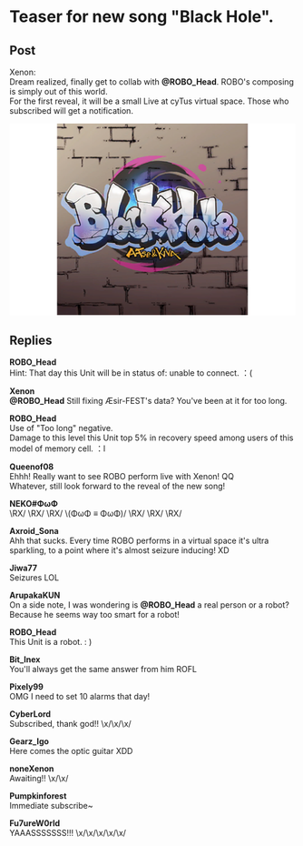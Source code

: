 # Teaser for new song "Black Hole".
## Post
Xenon:<br>
Dream realized, finally get to collab with **@ROBO\_Head**. ROBO's composing is simply out of this world. <br>
For the first reveal, it will be a small Live at cyTus virtual space. Those who subscribed will get a notification. 

![x1001.png](./attachments/x1001.png)
## Replies
**ROBO_Head**<br>
Hint: That day this Unit will be in status of: unable to connect. ：(

**Xenon**<br>
**@ROBO\_Head** Still fixing Æsir-FEST's data? You've been at it for too long. 

**ROBO_Head**<br>
Use of "Too long" negative. <br>
Damage to this level this Unit top 5% in recovery speed among users of this model of memory cell. ：l

**Queenof08**<br>
Ehhh! Really want to see ROBO perform live with Xenon! QQ<br>
Whatever, still look forward to the reveal of the new song!

**NEKO#ΦωΦ**<br>
\\RX/ \\RX/ \\RX/ \\(ΦωΦ ≡ ΦωΦ)/ \\RX/ \\RX/ \\RX/

**Axroid_Sona**<br>
Ahh that sucks. Every time ROBO performs in a virtual space it's ultra sparkling, to a point where it's almost seizure inducing! XD

**Jiwa77**<br>
Seizures LOL

**ArupakaKUN**<br>
On a side note, I was wondering is **@ROBO\_Head** a real person or a robot? Because he seems way too smart for a robot!

**ROBO_Head**<br>
This Unit is a robot. : )

**Bit_Inex**<br>
You'll always get the same answer from him ROFL

**Pixely99**<br>
OMG I need to set 10 alarms that day!

**CyberLord**<br>
Subscribed, thank god!! \\x/\\x/\\x/

**Gearz_Igo**<br>
Here comes the optic guitar XDD

**noneXenon**<br>
Awaiting!! \\x/\\x/

**Pumpkinforest**<br>
Immediate subscribe~

**Fu7ureW0rld**<br>
YAAASSSSSSS!!! \\x/\\x/\\x/\\x/\\x/

